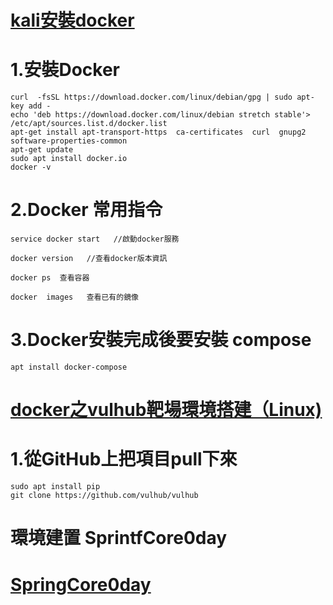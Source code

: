 # [kali安裝docker](https://blog.csdn.net/aodechudawei/article/details/122450720)

# 1.安裝Docker
```
curl  -fsSL https://download.docker.com/linux/debian/gpg | sudo apt-key add -
echo 'deb https://download.docker.com/linux/debian stretch stable'> /etc/apt/sources.list.d/docker.list
apt-get install apt-transport-https  ca-certificates  curl  gnupg2  software-properties-common
apt-get update 
sudo apt install docker.io
docker -v
```
# 2.Docker 常用指令
```
service docker start   //啟動docker服務
 
docker version   //查看docker版本資訊
 
docker ps  查看容器
 
docker  images   查看已有的鏡像
```
# 3.Docker安裝完成後要安裝 compose
```
apt install docker-compose

```
# [docker之vulhub靶場環境搭建（Linux)](https://blog.csdn.net/qq_50953689/article/details/124616151)

# 1.從GitHub上把項目pull下來
```
sudo apt install pip
git clone https://github.com/vulhub/vulhub
```
# 環境建置 SprintfCore0day
# [SpringCore0day](https://github.com/craig/SpringCore0day)
